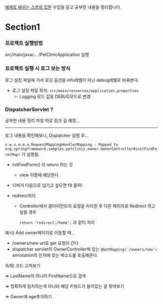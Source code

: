 [예제로 배우는 스프링 입문](https://www.inflearn.com/course/spring_revised_edition/dashboard) 수업을 듣고 공부한 내용을 정리합니다.



# Section1

### 프로젝트 실행방법

src/main/java/... /PetClinicApplication 실행

### 프로젝트 실행 시 로그 보는 방식

로그 설정 파일에 가서 로깅 옵션을 info레벨이 아닌 debug레벨로 바꿔본다.

- 로그 설정 파일 위치: `src/main/resources/application.properties` 
  - Logging 모드 값을 DEBUG모드로 변경

### DispatcherServlet ?

공부한 내용 정리 파일 따로 링크 걸 예정...



----

로그 내용을 확인해보니, Dispatcher 실행 후...

`s.w.s.m.m.a.RequestMappingHandlerMapping : Mapped to org.springframework.samples.petclinic.owner.OwnerController#initFindForm(Map)` 가 실행됨.

- initFindForm() 이 return 하는 것

  - view 이름에 해당한다.

- 디버거 다음으로 넘기고 싶으면 f9 클릭!

- redirect처리

  - Controller에서 클라이언트의 요청을 처리한 후 다른 페이지로 Redirect 하고 싶을 경우

    `return "redirect:/home";` 과 같이 처리



예시) Add owner페이지로 이동할 때...

- /owners/new url로 get 요청이 간다
- dispatcher servlet이 OwnerController에 있는 `@GetMapping('/owners/new')` annotation의 인자에 맞는 메소드를 호출해준다.



숙제) 코드 고쳐보기

⇒ LastName이 아니라 FirstName으로 검색

⇒ 정확하게 일치하는게 아니라 해당 키워드가 들어있는 걸 찾아보기

⇒ Owner에 age추가하기

